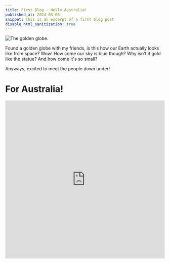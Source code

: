 ```yaml
---
title: First Blog - Hello Australia!
published_at: 2024-03-06
snippet: This is an excerpt of a first blog post
disable_html_sanitization: true
---
```


![The golden globe.](/w01s1/IMG_0100.jpg)

Found a golden globe with my friends, is this how our Earth actually looks like from space? Wow! How come our sky is blue though? Why isn't it gold like the statue? And how come it's so small?

Anyways, excited to meet the people down under!

# For Australia!
<iframe width="100%" height="500" src="https://www.youtube.com/embed/Yl8eKxI-zeU?si=uWb--UtBrLrwKx6D" title="YouTube video player" frameborder="0" allow="accelerometer; autoplay; clipboard-write; encrypted-media; gyroscope; picture-in-picture; web-share" allowfullscreen></iframe>
